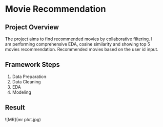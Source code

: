 # Movie Recommendation

## Project Overview
The project aims to find recommended movies by collaborative filtering. I am performing comprehensive EDA, cosine similarity and showing top 5 movies recommendation. Recommended movies based on the user id input.

## Framework Steps
1. Data Preparation
2. Data Cleaning
3. EDA
4. Modeling

## Result
![MR](mr plot.jpg)
